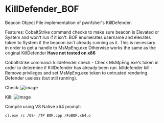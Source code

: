 # KillDefender_BOF
Beacon Object File implementation of pwn1sher's KillDefender.

Features:
CobaltStrike command checks to make sure beacon is Elevated or System and won't run if it isn't.
BOF enumerates username and elevates token to System if the beacon isn't already running as it.  This is necessary in order to get a handle to MsMpEng.exe
Otherwise works the same as the original KillDefender
**Have not tested on x86**

Cobaltstrike command:
killdefender check - Check MsMpEng.exe's token in order to determine if KillDefender has already been run.
killdefender kill - Remove privileges and set MsMpEng.exe token to untrusted rendering Defender useless (but still running).

Check:
![image](https://user-images.githubusercontent.com/91164728/153991748-eb00a6a8-b5ac-4c35-8077-c55190f6269e.png)

Kill:
![image](https://user-images.githubusercontent.com/91164728/153991778-2bbe9880-f373-4472-826e-80b88f428d4c.png)




Compile using VS Native x64 prompt:
````
cl.exe /c /GS- /TP BOF.cpp /FoBOF.x64.o
````

